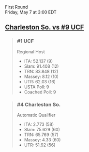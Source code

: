 First Round  
Friday, May 7 at 3:00 EDT
## [Charleston So. vs #9 UCF](https://www.ncaa.com/game/5833651) 

> ### #1 UCF  
> Regional Host  
> - ITA: 52.137 (9)  
> - Slam: 91.408 (12)  
> - TRN: 83.848 (12)  
> - Massey: 8.12 (10)  
> - UTR: 62.03 (16)  
> - USTA Poll: 9  
> - Coached Poll: 9  

> ### #4 Charleston So.  
> Automatic Qualifier  
> - ITA: 2.773 (58)  
> - Slam: 75.629 (60)  
> - TRN: 65.769 (57)  
> - Massey: 4.33 (60)  
> - UTR: 51.92 (56)  